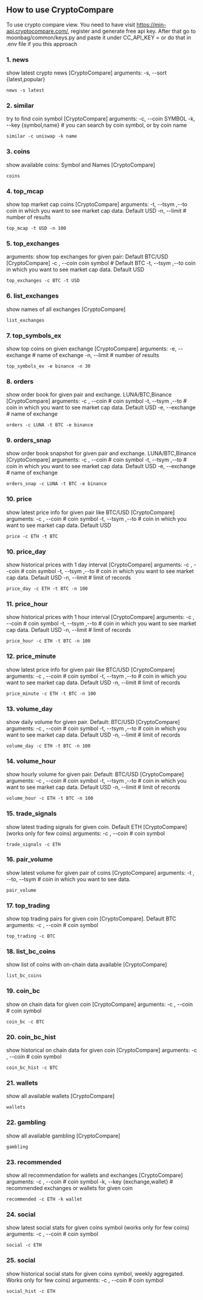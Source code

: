 ## How to use CryptoCompare
To use crypto compare view. You need to have visit https://min-api.cryptocompare.com/, register and generate free api key.
After that go to moonbag/common/keys.py and paste it under CC_API_KEY = <paste your key>
or do that in .env file if you this approach

### 1. news
show latest crypto news [CryptoCompare]
arguments:
    -s, --sort {latest,popular}
```
news -s latest
```
### 2. similar
try to find coin symbol [CryptoCompare]
arguments:
    -c, --coin SYMBOL
    -k, --key {symbol,name} # you can search by coin symbol, or by coin name
```
similar -c uniswap -k name
```
### 3. coins
show available coins: Symbol and Names [CryptoCompare]
```
coins
```
### 4. top_mcap
show top market cap coins [CryptoCompare]
arguments:
  -t, --tsym ,--to  coin in which you want to see market cap data. Default USD
  -n, --limit # number of results
```
top_mcap -t USD -n 100
```
### 5. top_exchanges
arguments:
show top  exchanges for given pair: Default BTC/USD [CryptoCompare]
  -c , --coin  coin symbol # Default BTC
  -t, --tsym ,--to  coin in which you want to see market cap data. Default USD
```
top_exchanges -c BTC -t USD
```
### 6. list_exchanges
show names of all exchanges  [CryptoCompare]
```
list_exchanges
```
### 7. top_symbols_ex
show top coins on given exchange [CryptoCompare]
arguments:
  -e, --exchange # name of exchange
  -n, --limit # number of results
```
top_symbols_ex -e binance -n 30
```
### 8. orders
show  order book for given pair and exchange. LUNA/BTC,Binance [CryptoCompare]
arguments:
  -c , --coin  # coin symbol
  -t, --tsym ,--to  # coin in which you want to see market cap data. Default USD
  -e, --exchange # name of exchange
```
orders -c LUNA -t BTC -e binance
```
### 9. orders_snap
show  order book snapshot for given pair and exchange. LUNA/BTC,Binance [CryptoCompare]
arguments:
  -c , --coin  # coin symbol
  -t, --tsym ,--to  # coin in which you want to see market cap data. Default USD
  -e, --exchange # name of exchange
```
orders_snap -c LUNA -t BTC -e binance
```

### 10. price
show latest price info for given pair like BTC/USD [CryptoCompare]
arguments:
  -c , --coin  # coin symbol
  -t, --tsym ,--to  # coin in which you want to see market cap data. Default USD
```
price -c ETH -t BTC
```
### 10. price_day
show historical prices with 1 day interval [CryptoCompare]
arguments:
  -c , --coin  # coin symbol
  -t, --tsym ,--to  # coin in which you want to see market cap data. Default USD
  -n, --limit # limit of records
```
price_day -c ETH -t BTC -n 100
```
### 11. price_hour
show historical prices with 1 hour interval [CryptoCompare]
arguments:
  -c , --coin  # coin symbol
  -t, --tsym ,--to  # coin in which you want to see market cap data. Default USD
  -n, --limit # limit of records
```
price_hour -c ETH -t BTC -n 100
```
### 12. price_minute
show latest price info for given pair like BTC/USD [CryptoCompare]
arguments:
  -c , --coin  # coin symbol
  -t, --tsym ,--to  # coin in which you want to see market cap data. Default USD
  -n, --limit # limit of records
```
price_minute -c ETH -t BTC -n 100
```
### 13. volume_day
show daily volume for given pair. Default: BTC/USD [CryptoCompare]
arguments:
  -c , --coin  # coin symbol
  -t, --tsym ,--to  # coin in which you want to see market cap data. Default USD
  -n, --limit # limit of records
```
volume_day -c ETH -t BTC -n 100
```
### 14. volume_hour
show hourly volume for given pair. Default: BTC/USD [CryptoCompare]
arguments:
  -c , --coin  # coin symbol
  -t, --tsym ,--to  # coin in which you want to see market cap data. Default USD
  -n, --limit # limit of records
```
volume_hour -c ETH -t BTC -n 100
```
### 15. trade_signals
show latest trading signals for given coin. Default ETH [CryptoCompare] (works only for few coins)
arguments:
  -c , --coin  # coin symbol
```
trade_signals -c ETH
```
### 16. pair_volume
show latest volume for given pair of coins [CryptoCompare]
arguments:
  -t , --to, --tsym  # coin in which you want to see data.
```
pair_volume
```
### 17. top_trading
show top trading pairs for given coin [CryptoCompare]. Default BTC
arguments:
  -c , --coin  # coin symbol
```
top_trading -c BTC
```
### 18. list_bc_coins
show list of coins with on-chain data available [CryptoCompare]
```
list_bc_coins
```
### 19. coin_bc
show on chain data for given coin [CryptoCompare]
arguments:
  -c , --coin  # coin symbol
```
coin_bc -c BTC
```
### 20. coin_bc_hist
show historical on chain data for given coin [CryptoCompare]
arguments:
  -c , --coin  # coin symbol
```
coin_bc_hist -c BTC
```
### 21. wallets
show all available wallets [CryptoCompare]
```
wallets
```
### 22. gambling
show all available gambling [CryptoCompare]
```
gambling
```
### 23. recommended
show all recommendation for wallets and exchanges [CryptoCompare]
arguments:
  -c , --coin  # coin symbol
  -k, --key {exchange,wallet} # recommended exchanges or wallets for given coin
```
recommended -c ETH -k wallet
```
### 24. social
show latest social stats for given coins symbol  (works only for few coins)
arguments:
  -c , --coin  # coin symbol
```
social -c ETH
```
### 25. social
show historical social stats for given coins symbol, weekly aggregated. Works only for few coins)
arguments:
  -c , --coin  # coin symbol
```
social_hist -c ETH
```
